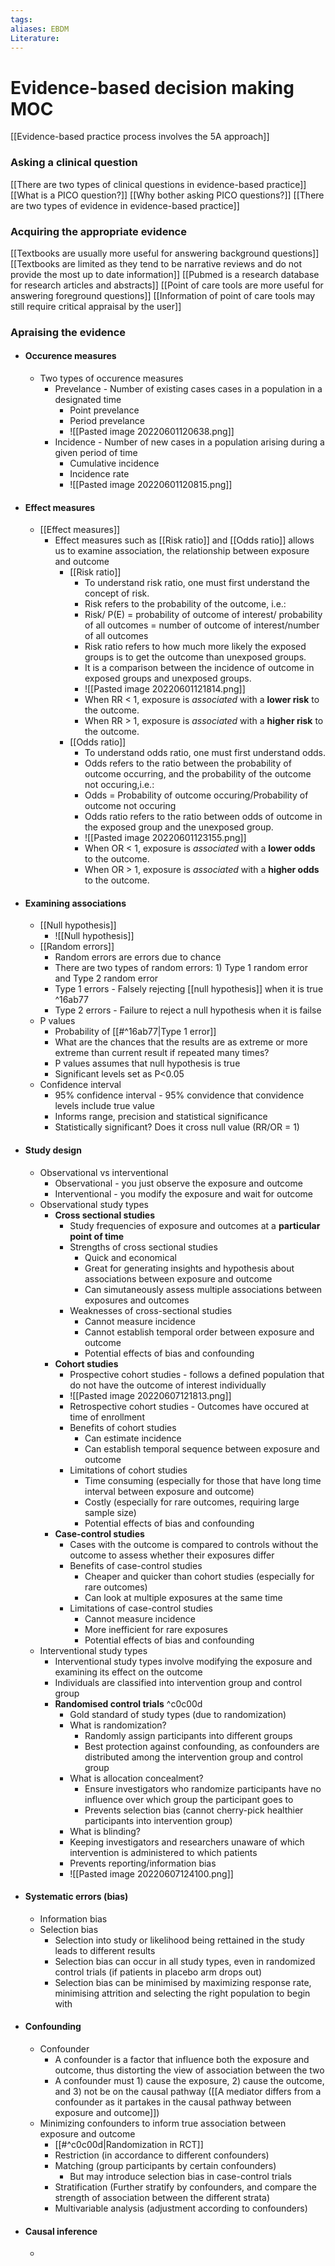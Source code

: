 ```yaml
---
tags:
aliases: EBDM
Literature:
---
```

# Evidence-based decision making MOC
[[Evidence-based practice process involves the 5A approach]]
### Asking a clinical question
[[There are two types of clinical questions in evidence-based practice]]
[[What is a PICO question?]]
[[Why bother asking PICO questions?]]
[[There are two types of evidence in evidence-based practice]]
### Acquiring the appropriate evidence
[[Textbooks are usually more useful for answering background questions]]
[[Textbooks are limited as they tend to be narrative reviews and do not provide the most up to date information]]
[[Pubmed is a research database for research articles and abstracts]]
[[Point of care tools are more useful for answering foreground questions]]
[[Information of point of care tools may still require critical appraisal by the user]]
### Apraising the evidence
- #### Occurence measures
	- Two types of occurence measures
		- Prevelance - Number of existing cases cases in a population in a designated time
			- Point prevelance
			- Period prevelance
			- ![[Pasted image 20220601120638.png]]
		- Incidence - Number of new cases in a population arising during a given period of time
			- Cumulative incidence
			- Incidence rate
			- ![[Pasted image 20220601120815.png]]
- #### Effect measures
	- [[Effect measures]]
		- Effect measures such as [[Risk ratio]] and [[Odds ratio]] allows us to examine association, the relationship between exposure and outcome
			- [[Risk ratio]]
				- To understand risk ratio, one must first understand the concept of risk.
				- Risk refers to the probability of the outcome, i.e.:
				- Risk/ P(E) = probability of outcome of interest/ probability of all outcomes = number of outcome of interest/number of all outcomes
				- Risk ratio refers to how much more likely the exposed groups is to get the outcome than unexposed groups. 
				- It is a comparison between the incidence of outcome in exposed groups and unexposed groups.
				- ![[Pasted image 20220601121814.png]]
				- When RR < 1, exposure is *associated* with a **lower risk** to the outcome.
				- When RR > 1, exposure is *associated* with a **higher risk** to the outcome.
			- [[Odds ratio]]
				- To understand odds ratio, one must first understand odds.
				- Odds refers to the ratio between the probability of outcome occurring, and the probability of the outcome not occuring,i.e.:
				- Odds = Probability of outcome occuring/Probability of outcome not occuring
				- Odds ratio refers to the ratio between odds of outcome in the exposed group and the unexposed group.
				- ![[Pasted image 20220601123155.png]]
				- When OR < 1, exposure is *associated* with a **lower odds** to the outcome.
				- When OR > 1, exposure is *associated* with a **higher odds** to the outcome.
- #### Examining associations
	- [[Null hypothesis]]
		- ![[Null hypothesis]]
	- [[Random errors]]
		- Random errors are errors due to chance
		- There are two types of random errors: 1) Type 1 random error and Type 2 random error
		- Type 1 errors - Falsely rejecting [[null hypothesis]] when it is true ^16ab77
		- Type 2 errors - Failure to reject a null hypothesis when it is failse
	- P values
		- Probability of [[#^16ab77|Type 1 error]]
		- What are the chances that the results are as extreme or more extreme than current result if repeated many times?
		- P values assumes that null hypothesis is true
		- Significant levels set as P<0.05
	- Confidence interval 
		- 95% confidence interval - 95% convidence that convidence levels include true value
		- Informs range, precision and statistical significance
		- Statistically significant? Does it cross null value (RR/OR = 1)
- #### Study design
	- Observational vs interventional
		- Observational - you just observe the exposure and outcome
		- Interventional - you modify the exposure and wait for outcome
	- Observational study types
		- **Cross sectional studies**
			- Study frequencies of exposure and outcomes at a **particular point of time**
			- Strengths of cross sectional studies
				- Quick and economical
				- Great for generating insights and hypothesis about associations between exposure and outcome
				- Can simutaneously assess multiple associations between exposures and outcomes
			- Weaknesses of cross-sectional studies
				- Cannot measure incidence
				- Cannot establish temporal order between exposure and outcome
				- Potential effects of bias and confounding
		- **Cohort studies**
			- Prospective cohort studies - follows a defined population that do not have the outcome of interest individually
			- ![[Pasted image 20220607121813.png]]
			- Retrospective cohort studies - Outcomes have occured at time of enrollment
			- Benefits of cohort studies
				- Can estimate incidence
				- Can establish temporal sequence between exposure and outcome
			- Limitations of cohort studies
				- Time consuming (especially for those that have long time interval between exposure and outcome)
				- Costly (especially for rare outcomes, requiring large sample size)
				- Potential effects of bias and confounding
		- **Case-control studies**
			- Cases with the outcome is compared to controls without the outcome to assess whether their exposures differ
			- Benefits of case-control studies
				- Cheaper and quicker than cohort studies (especially for rare outcomes)
				- Can look at multiple exposures at the same time
			- Limitations of case-control studies
				- Cannot measure incidence
				- More inefficient for rare exposures
				- Potential effects of bias and confounding
	- Interventional study types
		- Interventional study types involve modifying the exposure and examining its effect on the outcome
		- Individuals are classified into intervention group and control group
		- **Randomised control trials** ^c0c00d
			- Gold standard of study types (due to randomization)
			- What is randomization?
				- Randomly assign participants into different groups
				- Best protection against confounding, as confounders are distributed among the intervention group and control group
			- What is allocation concealment?
				- Ensure investigators who randomize participants have no influence over which group the participant goes to
				- Prevents selection bias (cannot cherry-pick healthier participants into intervention group)
			- What is blinding?
			- Keeping investigators and researchers unaware of which intervention is administered to which patients
			- Prevents reporting/information bias
			- ![[Pasted image 20220607124100.png]]

- #### Systematic errors (bias)
	- Information bias
	- Selection bias
		- Selection into study or likelihood being rettained in the study leads to different results
		- Selection bias can occur in all study types, even in randomized control trials (if patients in placebo arm drops out)
		- Selection bias can be minimised by maximizing response rate, minimising attrition and selecting the right population to begin with
- #### Confounding
	- Confounder
		- A confounder is a factor that influence both the exposure and outcome, thus distorting the view of association between the two
		- A confounder must 1) cause the exposure, 2) cause the outcome, and 3) not be on the causal pathway ([[A mediator differs from a confounder as it partakes in the causal pathway between exposure and outcome]])
	- Minimizing confounders to inform true association between exposure and outcome
		- [[#^c0c00d|Randomization in RCT]]
		- Restriction (in accordance to different confounders)
		- Matching (group participants by certain confounders)
			- But may introduce selection bias in case-control trials
		- Stratification (Further stratify by confounders, and compare the strength of association between the different strata)
		- Multivariable analysis (adjustment according to confounders)
- #### Causal inference
	- 
